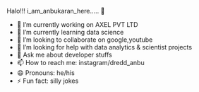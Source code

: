  Halo!!! i_am_anbukaran_here..... 👋
- 🔭 I’m currently working on AXEL PVT LTD
- 🌱 I’m currently learning data science
- 👯 I’m looking to collaborate on google,youtube
- 🤔 I’m looking for help with data analytics & scientist projects
- 💬 Ask me about developer stuffs
- 📫 How to reach me: instagram/dredd_anbu
- 😄 Pronouns: he/his
- ⚡ Fun fact: silly jokes
